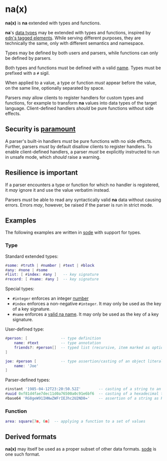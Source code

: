 # na(x)

**na(x)** is **na** extended with types and functions.

**na**'s [data types](README.md#data-types) may be extended with types and functions, inspired by [edn's tagged elements](https://github.com/edn-format/edn/#tagged-elements). While serving different purposes, they are technically the same, only with different semantics and namespace.

Types may be defined by both users and parsers, while functions can only be defined by parsers.

Both types and functions must be defined with a valid [name](https://github.com/kesh-lang/na#names). Types must be prefixed with a `#` sigil.

When applied to a value, a type or function _must_ appear before the value, on the same line, optionally separated by space.

Parsers _may_ allow clients to register handlers for custom types and functions, for example to transform **na** values into data types of the target language. Client-defined handlers _should_ be pure functions without side effects.

## Security is [paramount](https://github.com/OWASP/Top10/blob/567a84c2a88ad691a65a0de38f98408d48d8b9b5/2017/en/0xa8-insecure-deserialization.md)

A parser's built-in handlers _must_ be pure functions with no side effects. Further, parsers _must_ by default disallow clients to register handlers. To enable client-defined handlers, a parser _must_ be explicitly instructed to run in unsafe mode, which _should_ raise a warning.

## Resilience is important

If a parser encounters a type or function for which no handler is registered, it _may_ ignore it and use the value verbatim instead.

Parsers _must_ be able to read any syntactically valid **na** data without causing errors. Errors _may_, however, be raised if the parser is run in strict mode.

## Examples

The following examples are written in [sode](https://github.com/kesh-lang/sode) with support for types.

### Type

Standard extended types:

```lua
#some: #truth | #number | #text | #block
#any: #none | #some
#list: [ #index: #any ]   -- key signature
#record: [ #name: #any ]  -- key signature
```

Special types:

- `#integer` enforces an integer [number](README.md#number)
- `#index` enforces a non-negative `#integer`. It may only be used as the key of a key signature.
- `#name` enforces a [valid na name](README.md#names). It may only be used as the key of a key signature.

User-defined type:

```lua
#person: [               -- type definition
    name: #text          -- type annotation
    friends?: #person[]  -- typed list (recursive, item marked as optional)
]

joe: #person [           -- type assertion/casting of an object literal
    name: 'Joe'
]
```

Parser-defined types:

```lua
#instant '1985-04-12T23:20:50.52Z'        -- casting of a string to an RFC 3339 timestamp
#uuid 0xf81d4fae7dec11d0a76500a0c91e6bf6  -- casting of a hexadecimal to RFC 4122 UUID binary data
#base64 'RG8geW91IHNwZWFrIEJhc2U2ND8='    -- assertion of a string as RFC 4648 Base64 encoded data
```

### Function

```lua
area: square[7m, 6m]  -- applying a function to a set of values
```

## Derived formats

**na(x)** may itself be used as a proper subset of other data formats. [sode](https://github.com/kesh-lang/sode) is one such format.
